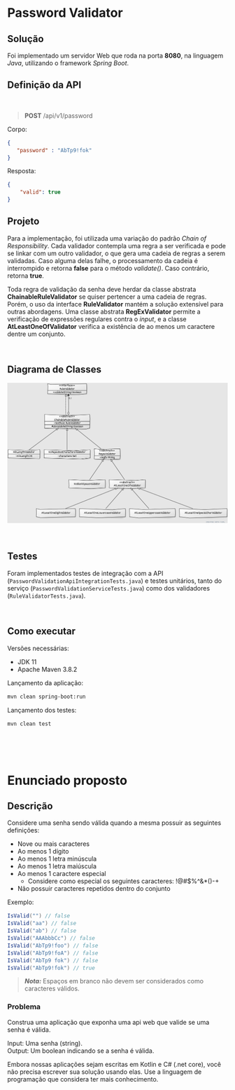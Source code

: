 # Password Validator

## Solução

Foi implementado um servidor Web que roda na porta **8080**, na linguagem *Java*, utilizando o framework *Spring Boot*.

## Definição da API
<br>

> **POST** /api/v1/password

Corpo:
```json
{
   "password" : "AbTp9!fok"
}
```

Resposta:
```json
{
    "valid": true
}
```

## Projeto

Para a implementação, foi utilizada uma variação do padrão *Chain of Responsibility*. Cada validador contempla uma regra a ser verificada e pode se linkar com um outro validador, o que gera uma cadeia de regras a serem validadas. Caso alguma delas falhe, o processamento da cadeia é interrompido e retorna **false** para o método *validate()*. Caso contrário, retorna **true**. 

Toda regra de validação da senha deve herdar da classe abstrata **ChainableRuleValidator** se quiser pertencer a uma cadeia de regras. Porém, o uso da interface **RuleValidator** mantém a solução extensível para outras abordagens. Uma classe abstrata **RegExValidator** permite a verificação de expressões regulares contra o *input*, e a classe **AtLeastOneOfValidator** verifica a existência de ao menos um caractere dentre um conjunto.

<br>

## Diagrama de Classes

![Rule Validator Class Diagram](/doc/validator-class-diagram.png "Rule Validator Class Diagram")

<br>

## Testes

Foram implementados testes de integração com a API (`PasswordValidationApiIntegrationTests.java`) e testes unitários, tanto do serviço (`PasswordValidationServiceTests.java`) como dos validadores (`RuleValidatorTests.java`).

<br>

## Como executar

Versões necessárias:
- JDK 11
- Apache Maven 3.8.2

Lançamento da aplicação:
```bash
mvn clean spring-boot:run
```

Lançamento dos testes:
```bash
mvn clean test
```

<br> <br> <br>

# Enunciado proposto

## Descrição 

Considere uma senha sendo válida quando a mesma possuir as seguintes definições:

- Nove ou mais caracteres
- Ao menos 1 dígito
- Ao menos 1 letra minúscula
- Ao menos 1 letra maiúscula
- Ao menos 1 caractere especial
  - Considere como especial os seguintes caracteres: !@#$%^&*()-+
- Não possuir caracteres repetidos dentro do conjunto

Exemplo:  

```c#
IsValid("") // false  
IsValid("aa") // false  
IsValid("ab") // false  
IsValid("AAAbbbCc") // false  
IsValid("AbTp9!foo") // false  
IsValid("AbTp9!foA") // false
IsValid("AbTp9 fok") // false
IsValid("AbTp9!fok") // true
```

> **_Nota:_**  Espaços em branco não devem ser considerados como caracteres válidos.

### Problema

Construa uma aplicação que exponha uma api web que valide se uma senha é válida.

Input: Uma senha (string).  
Output: Um boolean indicando se a senha é válida.

Embora nossas aplicações sejam escritas em Kotlin e C# (.net core), você não precisa escrever sua solução usando elas. Use a linguagem de programação que considera ter mais conhecimento.